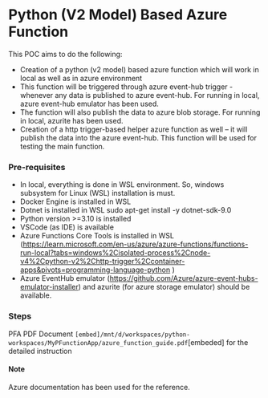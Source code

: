 # Python (V2 Model) Based Azure Function
This POC aims to do the following:
-	Creation of a python (v2 model) based azure function which will work in local as well as in azure environment
-	This function will be triggered through azure event-hub trigger - whenever any data is published to azure event-hub. For running in local, azure event-hub emulator has been used.
-	The function will also publish the data to azure blob storage. For running in local, azurite has been used.
-	Creation of a http trigger-based helper azure function as well – it will publish the data into the azure event-hub. This function will be used for testing the main function.

### Pre-requisites
-	In local, everything is done in WSL environment. So, windows subsystem for Linux (WSL) installation is must.
-	Docker Engine is installed in WSL
-	Dotnet is installed in WSL
sudo apt-get install -y dotnet-sdk-9.0
-	Python version >=3.10 is installed
-	VSCode (as IDE) is available
-	Azure Functions Core Tools is installed in WSL (https://learn.microsoft.com/en-us/azure/azure-functions/functions-run-local?tabs=windows%2Cisolated-process%2Cnode-v4%2Cpython-v2%2Chttp-trigger%2Ccontainer-apps&pivots=programming-language-python )
-	Azure EventHub emulator (https://github.com/Azure/azure-event-hubs-emulator-installer) and azurite (for azure storage emulator) should be available. 

### Steps
PFA PDF Document `[embed]/mnt/d/workspaces/python-workspaces/MyPFunctionApp/azure_function_guide.pdf`[embeded] for the detailed instruction

#### Note
Azure documentation has been used for the reference. 